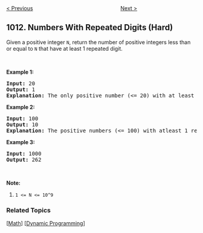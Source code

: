 <!--|This file generated by command(leetcode description); DO NOT EDIT.    |-->
<!--+----------------------------------------------------------------------+-->
<!--|@author    Openset <openset.wang@gmail.com>                           |-->
<!--|@link      https://github.com/openset                                 |-->
<!--|@home      https://github.com/openset/leetcode                        |-->
<!--+----------------------------------------------------------------------+-->

[< Previous](https://github.com/openset/leetcode/tree/master/problems/capacity-to-ship-packages-within-d-days "Capacity To Ship Packages Within D Days")
　　　　　　　　　　　　　　　　
[Next >](https://github.com/openset/leetcode/tree/master/problems/partition-array-into-three-parts-with-equal-sum "Partition Array Into Three Parts With Equal Sum")

## 1012. Numbers With Repeated Digits (Hard)

<p>Given a positive integer <code>N</code>, return the number of positive integers less than or equal to <code>N</code> that have at least 1 repeated digit.</p>

<p>&nbsp;</p>

<div>
<p><strong>Example 1:</strong></p>

<pre>
<strong>Input: </strong><span id="example-input-1-1">20</span>
<strong>Output: </strong><span id="example-output-1">1</span>
<strong>Explanation: </strong>The only positive number (&lt;= 20) with at least 1 repeated digit is 11.
</pre>

<div>
<p><strong>Example 2:</strong></p>

<pre>
<strong>Input: </strong><span id="example-input-2-1">100</span>
<strong>Output: </strong><span id="example-output-2">10</span>
<strong>Explanation: </strong>The positive numbers (&lt;= 100) with atleast 1 repeated digit are 11, 22, 33, 44, 55, 66, 77, 88, 99, and 100.
</pre>

<div>
<p><strong>Example 3:</strong></p>

<pre>
<strong>Input: </strong><span id="example-input-3-1">1000</span>
<strong>Output: </strong><span id="example-output-3">262</span>
</pre>
</div>

<p>&nbsp;</p>

<p><strong><span>Note:</span></strong></p>

<ol>
	<li><code>1 &lt;= N &lt;= 10^9</code></li>
</ol>
</div>
</div>

### Related Topics
  [[Math](https://github.com/openset/leetcode/tree/master/tag/math/README.md)]
  [[Dynamic Programming](https://github.com/openset/leetcode/tree/master/tag/dynamic-programming/README.md)]
